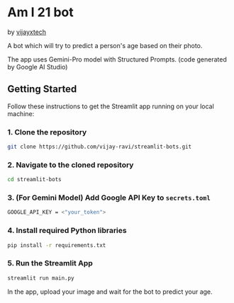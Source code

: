 # Am I 21 bot

by [vijayxtech](https://beacons.ai/vijayxtech)

A bot which will try to predict a person's age based on their photo.

The app uses Gemini-Pro model with Structured Prompts. 
(code generated by Google AI Studio)

## Getting Started

Follow these instructions to get the Streamlit app running on your local machine:

### 1. Clone the repository
```bash
git clone https://github.com/vijay-ravi/streamlit-bots.git
```

### 2. Navigate to the cloned repository
```bash
cd streamlit-bots
```

### 3. (For Gemini Model) Add Google API Key to ```secrets.toml```
```bash
GOOGLE_API_KEY = <"your_token">
```

### 4. Install required Python libraries
```bash
pip install -r requirements.txt
```

### 5. Run the Streamlit App
```bash
streamlit run main.py
```

In the app, upload your image and wait for the bot to predict your age.

